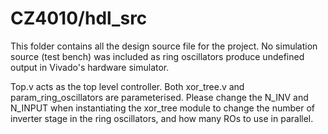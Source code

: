 # CZ4010/hdl_src

This folder contains all the design source file for the project. No simulation source (test bench) was included as ring oscillators produce undefined output in Vivado's hardware simulator. 

Top.v acts as the top level controller. Both xor_tree.v and param_ring_oscillators are parameterised. Please change the N_INV and N_INPUT when instantiating the xor_tree module to change the number of inverter stage in the ring oscillators, and how many ROs to use in parallel.
